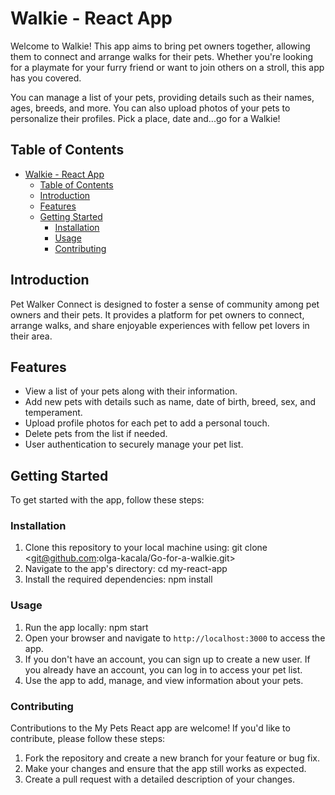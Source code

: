# Walkie - React App

Welcome to Walkie! This app aims to bring pet owners together, allowing them to connect and arrange walks for their pets. Whether you're looking for a playmate for your furry friend or want to join others on a stroll, this app has you covered.

You can manage a list of your pets, providing details such as their names, ages, breeds, and more. You can also upload photos of your pets to personalize their profiles. Pick a place, date and...go for a Walkie!

## Table of Contents

- [Walkie - React App](#walkie---react-app)
  - [Table of Contents](#table-of-contents)
  - [Introduction](#introduction)
  - [Features](#features)
  - [Getting Started](#getting-started)
    - [Installation](#installation)
    - [Usage](#usage)
    - [Contributing](#contributing)

## Introduction

Pet Walker Connect is designed to foster a sense of community among pet owners and their pets. It provides a platform for pet owners to connect, arrange walks, and share enjoyable experiences with fellow pet lovers in their area.

## Features

- View a list of your pets along with their information.
- Add new pets with details such as name, date of birth, breed, sex, and temperament.
- Upload profile photos for each pet to add a personal touch.
- Delete pets from the list if needed.
- User authentication to securely manage your pet list.

## Getting Started

To get started with the app, follow these steps:

### Installation

1. Clone this repository to your local machine using: git clone <git@github.com:olga-kacala/Go-for-a-walkie.git>
2. Navigate to the app's directory: cd my-react-app
3. Install the required dependencies: npm install

### Usage

1. Run the app locally: npm start
2. Open your browser and navigate to `http://localhost:3000` to access the app.
3. If you don't have an account, you can sign up to create a new user. If you already have an account, you can log in to access your pet list.
4. Use the app to add, manage, and view information about your pets.

### Contributing

Contributions to the My Pets React app are welcome! If you'd like to contribute, please follow these steps:

1. Fork the repository and create a new branch for your feature or bug fix.
2. Make your changes and ensure that the app still works as expected.
3. Create a pull request with a detailed description of your changes.
